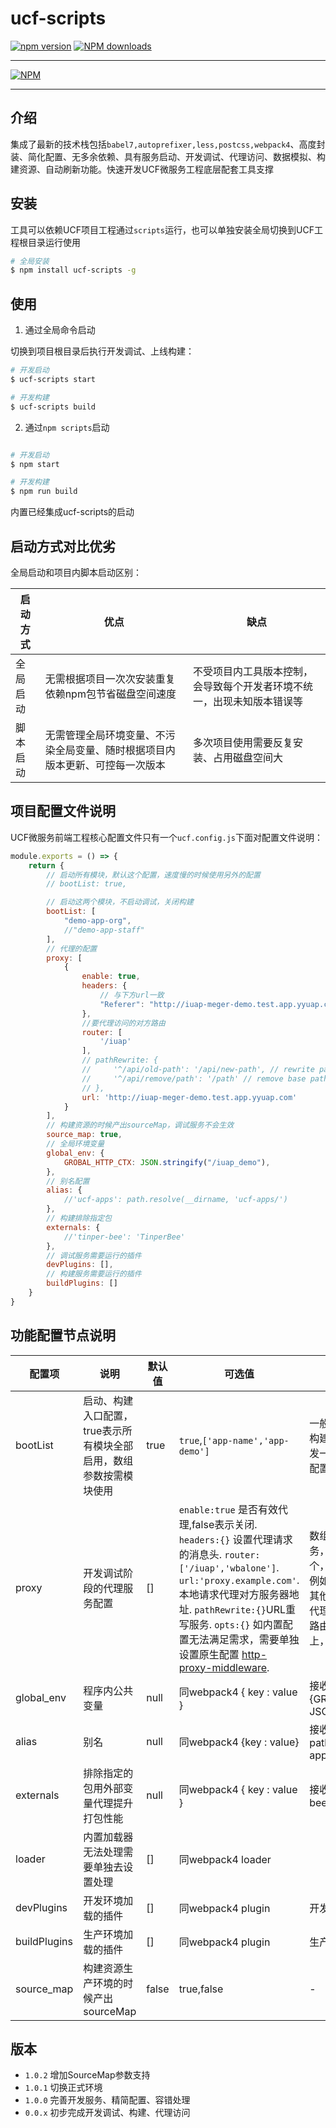 # ucf-scripts

[![npm version](https://img.shields.io/npm/v/ucf-scripts.svg)](https://www.npmjs.com/package/ucf-scripts)
[![NPM downloads](http://img.shields.io/npm/dt/ucf-scripts.svg?style=flat)](https://npmjs.org/package/ucf-scripts)

---

[![NPM](https://nodei.co/npm/ucf-scripts.png)](https://nodei.co/npm/ucf-scripts/)

---

## 介绍

集成了最新的技术栈包括`babel7,autoprefixer,less,postcss,webpack4`、高度封装、简化配置、无多余依赖、具有服务启动、开发调试、代理访问、数据模拟、构建资源、自动刷新功能。快速开发UCF微服务工程底层配套工具支撑



## 安装


工具可以依赖UCF项目工程通过`scripts`运行，也可以单独安装全局切换到UCF工程根目录运行使用



```bash
# 全局安装
$ npm install ucf-scripts -g
```

## 使用

1. 通过全局命令启动

切换到项目根目录后执行开发调试、上线构建：
```bash
# 开发启动
$ ucf-scripts start

# 开发构建
$ ucf-scripts build
```
2. 通过`npm scripts`启动

```bash

# 开发启动
$ npm start

# 开发构建
$ npm run build
```
内置已经集成ucf-scripts的启动

## 启动方式对比优劣

全局启动和项目内脚本启动区别：

启动方式 | 优点 | 缺点
---|---|---
全局启动 | 无需根据项目一次次安装重复依赖npm包节省磁盘空间速度 | 不受项目内工具版本控制，会导致每个开发者环境不统一，出现未知版本错误等
脚本启动 | 无需管理全局环境变量、不污染全局变量、随时根据项目内版本更新、可控每一次版本  | 多次项目使用需要反复安装、占用磁盘空间大


## 项目配置文件说明

UCF微服务前端工程核心配置文件只有一个`ucf.config.js`下面对配置文件说明：

```js
module.exports = () => {
    return {
        // 启动所有模块，默认这个配置，速度慢的时候使用另外的配置
        // bootList: true,

        // 启动这两个模块，不启动调试，关闭构建
        bootList: [
            "demo-app-org",
            //"demo-app-staff"
        ],
        // 代理的配置
        proxy: [
            {
                enable: true,
                headers: {
                    // 与下方url一致
                    "Referer": "http://iuap-meger-demo.test.app.yyuap.com"
                },
                //要代理访问的对方路由
                router: [
                    '/iuap'
                ],
                // pathRewrite: {
                //     '^/api/old-path': '/api/new-path', // rewrite path
                //     '^/api/remove/path': '/path' // remove base path
                // },
                url: 'http://iuap-meger-demo.test.app.yyuap.com'
            }
        ],
        // 构建资源的时候产出sourceMap，调试服务不会生效
        source_map: true,
        // 全局环境变量
        global_env: {
            GROBAL_HTTP_CTX: JSON.stringify("/iuap_demo"),
        },
        // 别名配置
        alias: {
            //'ucf-apps': path.resolve(__dirname, 'ucf-apps/')
        },
        // 构建排除指定包
        externals: {
            //'tinper-bee': 'TinperBee'
        },
        // 调试服务需要运行的插件
        devPlugins: [],
        // 构建服务需要运行的插件
        buildPlugins: []
    }
}
```

## 功能配置节点说明

配置项 | 说明 | 默认值 | 可选值 | 备注
---|---|---|---|---
bootList | 启动、构建入口配置，true表示所有模块全部启用，数组参数按需模块使用 | true | `true`,`['app-name','app-demo']` | 一般默认开启所有模块的调试和构建，低配置机器或者只需要开发一块模块的话可以选择性的去配置单独启动
proxy | 开发调试阶段的代理服务配置 | [] | `enable:true` 是否有效代理,false表示关闭. `headers:{}` 设置代理请求的消息头. `router:['/iuap','wbalone']`. `url:'proxy.example.com'`. 本地请求代理对方服务器地址. `pathRewrite:{}`URL重写服务.  `opts:{}` 如内置配置无法满足需求，需要单独设置原生配置 [http-proxy-middleware](https://www.npmjs.com/package/http-proxy-middleware#options).  | 数组节点可以配置多条代理服务，通过`enable`来控制启用哪个，针对一些服务器校验头信息例如：`Referer`等就需要设置，其他常规的设置工具已经内置，代理路由`router`表示设置的几个路由访问后会代理到对方服务器上，`url`就是对方服务器地址
global_env | 程序内公共变量 | null | 同webpack4 { key : value } | 接收K、V格式如：{GROBAL_HTTP_CTX: JSON.stringify("/iuap_demo")}
alias | 别名 | null | 同webpack4 {key : value} | 接收K、V格式如：{'ucf-apps': path.resolve(__dirname, 'ucf-apps/')}
externals | 排除指定的包用外部变量代理提升打包性能 | null | 同webpack4 { key : value } | 接收K、V格式如：{'tinper-bee': 'TinperBee'}
loader | 内置加载器无法处理需要单独去设置处理 | [] | 同webpack4 loader | 
devPlugins | 开发环境加载的插件 | [] | 同webpack4 plugin | 开发阶段使用的插件
buildPlugins | 生产环境加载的插件 | [] | 同webpack4 plugin | 生产阶段使用的插件
source_map | 构建资源生产环境的时候产出sourceMap | false | true,false | -

## 版本

- `1.0.2` 增加SourceMap参数支持
- `1.0.1` 切换正式环境
- `1.0.0` 完善开发服务、精简配置、容错处理
- `0.0.x` 初步完成开发调试、构建、代理访问